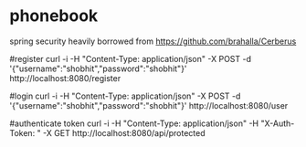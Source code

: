 # phonebook

spring security heavily borrowed from https://github.com/brahalla/Cerberus

#register
curl -i -H "Content-Type: application/json" -X POST -d '{"username":"shobhit","password":"shobhit"}' http://localhost:8080/register

#login
curl -i -H "Content-Type: application/json" -X POST -d '{"username":"shobhit","password":"shobhit"}' http://localhost:8080/user

#authenticate token
curl -i -H "Content-Type: application/json" -H "X-Auth-Token: " -X GET http://localhost:8080/api/protected